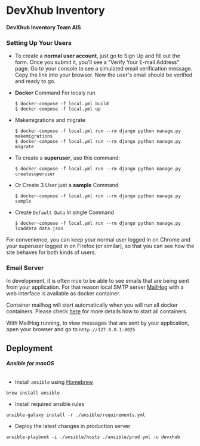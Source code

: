 # DevXhub Inventory

#### **DevXhub Inventory Team AIS**


### Setting Up Your Users

-   To create a **normal user account**, just go to Sign Up and fill out the form. Once you submit it, you'll see a "Verify Your E-mail Address" page. Go to your console to see a simulated email verification message. Copy the link into your browser. Now the user's email should be verified and ready to go.

-    **Docker** Command For localy run 
    
         $ docker-compose -f local.yml build
         $ docker-compose -f local.yml up

-   Makemigrations and migrate

        $ docker-compose -f local.yml run --rm django python manage.py makemigrations
        $ docker-compose -f local.yml run --rm django python manage.py migrate
       
-   To create a **superuser**, use this command:

        $ docker-compose -f local.yml run --rm django python manage.py createsuperuser


-   Or  Create 3 User just a **sample** Command

        $ docker-compose -f local.yml run --rm django python manage.py sample



-   Create `Default Data` In single Command

        $ docker-compose -f local.yml run --rm django python manage.py loaddata data.json


For convenience, you can keep your normal user logged in on Chrome and your superuser logged in on Firefox (or similar), so that you can see how the site behaves for both kinds of users.

### Email Server

In development, it is often nice to be able to see emails that are being sent from your application. For that reason local SMTP server [MailHog](https://github.com/mailhog/MailHog) with a web interface is available as docker container.

Container mailhog will start automatically when you will run all docker containers.
Please check [here](http://cookiecutter-django.readthedocs.io/en/latest/deployment-with-docker.html) for more details how to start all containers.

With MailHog running, to view messages that are sent by your application, open your browser and go to `http://127.0.0.1:8025`


## Deployment
###### **Ansible for macOS**
- Install `ansible` using [Homebrew](https://brew.sh/)
```
brew install ansible
```
- Install required ansible rules
```
ansible-galaxy install -r ./ansible/requirements.yml
```
- Deploy the latest changes in production server
```
ansible-playbook -i ./ansible/hosts ./ansible/prod.yml -u devxhub
```
